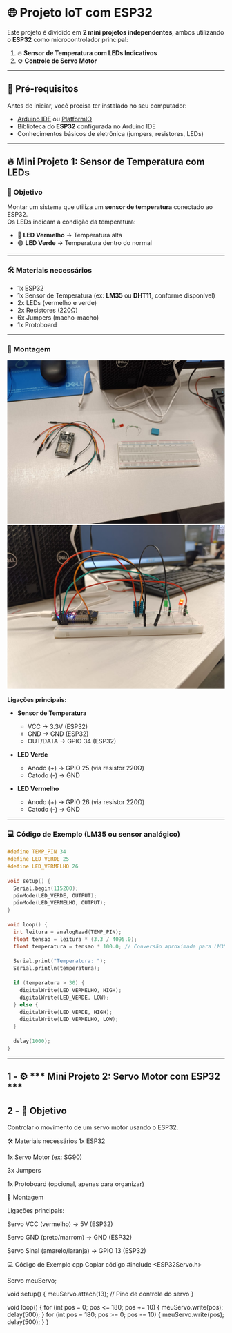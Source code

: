 # 🌐 Projeto IoT com ESP32

Este projeto é dividido em **2 mini projetos independentes**, ambos utilizando o **ESP32** como microcontrolador principal:

1. 🔥 **Sensor de Temperatura com LEDs Indicativos**  
2. ⚙️ **Controle de Servo Motor**

---

## 📌 Pré-requisitos

Antes de iniciar, você precisa ter instalado no seu computador:

- [Arduino IDE](https://www.arduino.cc/en/software) ou [PlatformIO](https://platformio.org/)
- Biblioteca do **ESP32** configurada no Arduino IDE
- Conhecimentos básicos de eletrônica (jumpers, resistores, LEDs)

---

## 🔥 Mini Projeto 1: Sensor de Temperatura com LEDs

### 🎯 Objetivo

Montar um sistema que utiliza um **sensor de temperatura** conectado ao ESP32.  
Os LEDs indicam a condição da temperatura:

- 🔴 **LED Vermelho** → Temperatura alta  
- 🟢 **LED Verde** → Temperatura dentro do normal  

---

### 🛠️ Materiais necessários

- 1x ESP32  
- 1x Sensor de Temperatura (ex: **LM35** ou **DHT11**, conforme disponível)  
- 2x LEDs (vermelho e verde)  
- 2x Resistores (220Ω)  
- 6x Jumpers (macho-macho)  
- 1x Protoboard  

---

### 🔌 Montagem

![Montagem do sensor de temperatura](images/1-1.jpeg)  
![Ligação dos LEDs](images/7-1.jpeg)  

**Ligaçõ​es principais:**

- **Sensor de Temperatura**  
  - VCC → 3.3V (ESP32)  
  - GND → GND (ESP32)  
  - OUT/DATA → GPIO 34 (ESP32)  

- **LED Verde**  
  - Anodo (+) → GPIO 25 (via resistor 220Ω)  
  - Catodo (-) → GND  

- **LED Vermelho**  
  - Anodo (+) → GPIO 26 (via resistor 220Ω)  
  - Catodo (-) → GND  

---

### 💻 Código de Exemplo (LM35 ou sensor analógico)

```cpp
#define TEMP_PIN 34
#define LED_VERDE 25
#define LED_VERMELHO 26

void setup() {
  Serial.begin(115200);
  pinMode(LED_VERDE, OUTPUT);
  pinMode(LED_VERMELHO, OUTPUT);
}

void loop() {
  int leitura = analogRead(TEMP_PIN);
  float tensao = leitura * (3.3 / 4095.0);
  float temperatura = tensao * 100.0; // Conversão aproximada para LM35 (10mV = 1°C)

  Serial.print("Temperatura: ");
  Serial.println(temperatura);

  if (temperatura > 30) {
    digitalWrite(LED_VERMELHO, HIGH);
    digitalWrite(LED_VERDE, LOW);
  } else {
    digitalWrite(LED_VERDE, HIGH);
    digitalWrite(LED_VERMELHO, LOW);
  }

  delay(1000);
}
```
---

## 1 - ⚙️ *** Mini Projeto 2: Servo Motor com ESP32 ***
## 2 - 🎯 Objetivo
Controlar o movimento de um servo motor usando o ESP32.

🛠️ Materiais necessários
1x ESP32

1x Servo Motor (ex: SG90)

3x Jumpers

1x Protoboard (opcional, apenas para organizar)

🔌 Montagem

Ligações principais:

Servo VCC (vermelho) → 5V (ESP32)

Servo GND (preto/marrom) → GND (ESP32)

Servo Sinal (amarelo/laranja) → GPIO 13 (ESP32)

💻 Código de Exemplo
cpp
Copiar código
#include <ESP32Servo.h>

Servo meuServo;

void setup() {
  meuServo.attach(13); // Pino de controle do servo
}

void loop() {
  for (int pos = 0; pos <= 180; pos += 10) {
    meuServo.write(pos);
    delay(500);
  }
  for (int pos = 180; pos >= 0; pos -= 10) {
    meuServo.write(pos);
    delay(500);
  }
}

